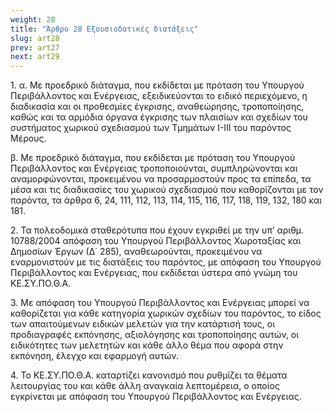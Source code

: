```yaml
---
weight: 28
title: "Άρθρο 28 Εξουσιοδοτικές διατάξεις"
slug: art28
prev: art27
next: art29
---
```


1\. α. Με προεδρικό διάταγμα, που εκδίδεται με πρόταση του Υπουργού Περιβάλλοντος και Ενέργειας, εξειδικεύονται το ειδικό περιεχόμενο, η διαδικασία και οι προθεσμίες έγκρισης, αναθεώρησης, τροποποίησης, καθώς και τα αρμόδια όργανα έγκρισης των πλαισίων και σχεδίων του συστήματος χωρικού σχεδιασμού των Τμημάτων I-III του παρόντος Μέρους.

β. Με προεδρικό διάταγμα, που εκδίδεται με πρόταση του Υπουργού Περιβάλλοντος και Ενέργειας τροποποιούνται, συμπληρώνονται και αναμορφώνονται, προκειμένου να προσαρμοστούν προς τα επίπεδα, τα μέσα και τις διαδικασίες του χωρικού σχεδιασμού που καθορίζονται με τον παρόντα, τα άρθρα 6, 24, 111, 112, 113, 114, 115, 116, 117, 118, 119, 132, 180 και 181.

2\. Τα πολεοδομικά σταθερότυπα που έχουν εγκριθεί με την υπ’ αριθμ. 10788/2004 απόφαση του Υπουργού Περιβάλλοντος Χωροταξίας και Δημοσίων Έργων (Δ΄ 285), αναθεωρούνται, προκειμένου να εναρμονιστούν με τις διατάξεις του παρόντος, με απόφαση του Υπουργού Περιβάλλοντος και Ενέργειας, που εκδίδεται ύστερα από γνώμη του ΚΕ.ΣΥ.ΠΟ.Θ.Α.

3\. Με απόφαση του Υπουργού Περιβάλλοντος και Ενέργειας μπορεί να καθορίζεται για κάθε κατηγορία χωρικών σχεδίων του παρόντος, το είδος των απαιτούμενων ειδικών μελετών για την κατάρτισή τους, οι προδιαγραφές εκπόνησης, αξιολόγησης και τροποποίησης αυτών, οι ειδικότητες των μελετητών και κάθε άλλο θέμα που αφορά στην εκπόνηση, έλεγχο και εφαρμογή αυτών.

4\. Το ΚΕ.ΣΥ.ΠΟ.Θ.Α. καταρτίζει κανονισμό που ρυθμίζει τα θέματα λειτουργίας του και κάθε άλλη αναγκαία λεπτομέρεια, ο οποίος εγκρίνεται με απόφαση του Υπουργού Περιβάλλοντος και Ενέργειας.


